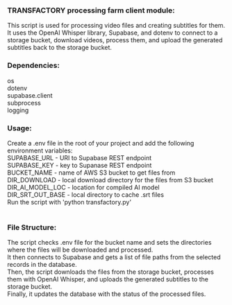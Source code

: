 ### TRANSFACTORY processing farm client module:<br />
This script is used for processing video files and creating subtitles for them. It uses the OpenAI Whisper library, Supabase, and dotenv to connect to a storage bucket, download videos, process them, and upload the generated subtitles back to the storage bucket.<br />

### Dependencies:<br />
os<br />
dotenv<br />
supabase.client<br />
subprocess<br />
logging<br />

### Usage:<br />
Create a .env file in the root of your project and add the following environment variables:<br />
SUPABASE_URL - URI to Supabase REST endpoint<br />
SUPABASE_KEY - key to Supanase REST endpoint<br />
BUCKET_NAME - name of AWS S3 bucket to get files from<br />
DIR_DOWNLOAD - local download directory for the files from S3 bucket<br />
DIR_AI_MODEL_LOC - location for compiled AI model<br />
DIR_SRT_OUT_BASE - local directory to cache .srt files<br />
Run the script with 'python transfactory.py'<br />
<br />

### File Structure:<br />
The script checks .env file for the bucket name and sets the directories where the files will be downloaded and processed.<br />
It then connects to Supabase and gets a list of file paths from the selected records in the database.<br />
Then, the script downloads the files from the storage bucket, processes them with OpenAI Whisper, and uploads the generated subtitles to the storage bucket.<br />
Finally, it updates the database with the status of the processed files.<br />
